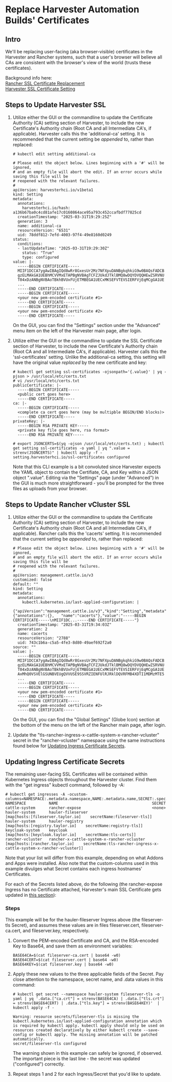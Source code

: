 # Replace Harvester Automation Builds' Certificates

## Intro

We'll be replacing user-facing (aka browser-visible) certificates in the Harvester and Rancher systems, such that a user's browser will believe all CAs are consistent with the browser's view of the world (trusts these certificates).

Background info here:<br>
[Rancher SSL Certificate Replacement](https://ranchermanager.docs.rancher.com/getting-started/installation-and-upgrade/resources/update-rancher-certificate)
<br>
[Harvester SSL Certificate Setting](https://docs.harvesterhci.io/v1.4/advanced/index#ssl-certificates)

## Steps to Update Harvester SSL

1. Utilize either the GUI or the commandline to update the Certificate Authority (CA) setting section of Harvester, to include the new Certificate's Authority chain (Root CA and all Intermediate CA's, if applicable).  Harvester calls this the 'additional-ca' setting.  It is recommended that the current setting be _appended_ to, rather than replaced:
   ```
   # kubectl edit setting additional-ca

   # Please edit the object below. Lines beginning with a '#' will be ignored,
   # and an empty file will abort the edit. If an error occurs while saving this file will be
   # reopened with the relevant failures.
   #
   apiVersion: harvesterhci.io/v1beta1
   kind: Setting
   metadata:
     annotations:
       harvesterhci.io/hash: a136b67ba0c4cd81afe17c0160864ace95a793c452ccafbdf77825cd
     creationTimestamp: "2025-03-31T19:29:25Z"
     generation: 3
     name: additional-ca
     resourceVersion: "6531"
     uid: 78ddf812-7efd-4003-97f4-49e8160d0249
   status:
     conditions:
     - lastUpdateTime: "2025-03-31T19:29:30Z"
       status: "True"
       type: configured
   value: |-
     -----BEGIN CERTIFICATE-----
     MIIF1DCCA7ygAwIBAgIQd8wRr8GxesUr2Mz7NFXpuDANBgkqhkiG9w0BAQsFADCB
     gzELMAkGA1UEBhMCVVMxETAPBgNVBAgTCFZJUkdJTklBMQ8wDQYDVQQHEwZSRVNU
     T04xDzANBgNVBAoTBkhBVUxFUjETMBEGA1UECxMKSEFVTEVSIERFVjEqMCgGA1UE
     ...
     -----END CERTIFICATE-----
     -----BEGIN CERTIFICATE-----
     <your new pem-encoded certificate #1>
     -----END CERTIFICATE-----
     -----BEGIN CERTIFICATE-----
     <your new pem-encoded certificate #2>
     -----END CERTIFICATE-----
     ```
     On the GUI, you can find the "Settings" section under the "Advanced" menu item on the left of the Harvester main page, after login.

1. Utilize either the GUI or the commandline to update the SSL Certificate section of Harvester, to include the new Certificate's Authority chain (Root CA and all Intermediate CA's, if applicable).  Harvester calls this the 'ssl-certificates' setting.  Unlike the additional-ca setting, this setting will have the original value _replaced_ by the new certificate and key:
   ```
   # kubectl get setting ssl-certificates -ojsonpath='{.value}' | yq -pjson > /usr/local/etc/certs.txt
   # vi /usr/local/etc/certs.txt
   publicCertificate: |-
     -----BEGIN CERTIFICATE-----
     <public cert goes here>
     -----END CERTIFICATE-----
   ca: |-
     -----BEGIN CERTIFICATE-----
     <complete ca cert goes here (may be multipble BEGIN/END blocks)>
     -----END CERTIFICATE-----
   privateKey: |-
     -----BEGIN RSA PRIVATE KEY-----
     <private key file goes here, rsa format>
     -----END RSA PRIVATE KEY-----

   # export JSONCERTS=$(yq -ojson /usr/local/etc/certs.txt) ; kubectl get setting ssl-certificates -o yaml | yq ".value = strenv(JSONCERTS)" | kubectl apply -f -
   setting.harvesterhci.io/ssl-certificates configured
   ```
   Note that this CLI example is a bit convoluted since Harvester expects the YAML object to contain the Certifiate, CA, and Key within a JSON object ".value".  Editing via the "Settings" page (under "Advanced") in the GUI is much more straightforward - you'll be prompted for the three files as uploads from your browser.


## Steps to Update Rancher vCluster SSL

1. Utilize either the GUI or the commandline to update the Certificate Authority (CA) setting section of Harvester, to include the new Certificate's Authority chain (Root CA and all Intermediate CA's, if applicable).  Rancher calls this the 'cacerts' setting.  It is recommended that the current setting be _appended_ to, rather than replaced:
   ```
   # Please edit the object below. Lines beginning with a '#' will be ignored,
   # and an empty file will abort the edit. If an error occurs while saving this file will be
   # reopened with the relevant failures.
   #
   apiVersion: management.cattle.io/v3
   customized: false
   default: ""
   kind: Setting
   metadata:
     annotations:
       kubectl.kubernetes.io/last-applied-configuration: |
         {"apiVersion":"management.cattle.io/v3","kind":"Setting","metadata":{"annotations":{},   "name":"cacerts"},"value":"-----BEGIN CERTIFICATE-----\nMIIF1DC...-----END CERTIFICATE-----"}
     creationTimestamp: "2025-03-31T19:34:03Z"
     generation: 2
     name: cacerts
     resourceVersion: "2788"
     uid: 743c1b6a-c5a5-4fe3-8d80-49aef692f2a0
   source: ""
   value: |-
     -----BEGIN CERTIFICATE-----
     MIIF1DCCA7ygAwIBAgIQd8wRr8GxesUr2Mz7NFXpuDANBgkqhkiG9w0BAQsFADCB
     gzELMAkGA1UEBhMCVVMxETAPBgNVBAgTCFZJUkdJTklBMQ8wDQYDVQQHEwZSRVNU
     T04xDzANBgNVBAoTBkhBVUxFUjETMBEGA1UECxMKSEFVTEVSIERFVjEqMCgGA1UE
     AxMhQ0VSVElGSUNBVEUgQVVUSE9SSVRZIENFUlRJRklDQVRFMB4XDTI1MDMzMTE5
     ...
     -----END CERTIFICATE-----
     -----BEGIN CERTIFICATE-----
     <your new pem-encoded certificate #1>
     -----END CERTIFICATE-----
     -----BEGIN CERTIFICATE-----
     <your new pem-encoded certificate #2>
     -----END CERTIFICATE-----
     ```
     On the GUI, you can find the "Global Settings" (Globe Icon) section at the bottom of the menu on the left of the Rancher main page, after login.

1.  Update the "tls-rancher-ingress-x-cattle-system-x-rancher-vcluster" secret in the "rancher-vcluster" namespace using the same instructions found below for [Updating Ingress Certificate Secrets](#updating-ingress-certificate-secrets).

## Updating Ingress Certificate Secrets

The remaining user-facing SSL Certificates will be contained within Kubernetes Ingress objects throughout the Harvester cluster.  Find them with the "get ingress" kubectl command, followed by -A:
   ```
   # kubectl get ingresses -A -ocustom-columns=NAMESPACE:.metadata.namespace,NAME:.metadata.name,SECRET:.spec.tls
   NAMESPACE          NAME                                         SECRET
   cattle-system      rancher-expose                               <none>
   hauler-system      hauler-fileserver                            [map[hosts:[fileserver.taylor.io]    secretName:fileserver-tls]]
   hauler-system      hauler-registry                              [map[hosts:[registry.taylor.io]    secretName:registry-tls]]
   keycloak-system    keycloak                                     [map[hosts:[keycloak.taylor.io]    secretName:tls-certs]]
   rancher-vcluster   rancher-x-cattle-system-x-rancher-vcluster   [map[hosts:[rancher.taylor.io]    secretName:tls-rancher-ingress-x-cattle-system-x-rancher-vcluster]]
   ```
   Note that your list will differ from this example, depending on what Addons and Apps were installed.  Also note that the custom-columns used in this example divulges what Secret contains each ingress hostnames' Certificates.

For each of the Secrets listed above, do the following (the rancher-expose Ingress has no Certificate attached, Harvester's main SSL Certificate gets updated in [this section](#steps-to-update-harvester-ssl)):

### Steps

This example will be for the hauler-fileserver Ingress above (the fileserver-tls Secret), and assumes these values are in files fileserver.cert, fileserver-ca.cert, and fileserver.key, respectively.

1. Convert the PEM-encoded Certificate and CA, and the RSA-encoded Key to Base64, and save them as environment variables:
   ```
   BASE64CA=$(cat fileserver-ca.cert | base64 -w0)
   BASE64CERT=$(cat fileserver.cert | base64 -w0)
   BASE64KEY=$(cat fileserver.key | base64 -w0)
   ```
   
1. Apply these new values to the three applicable fields of the Secret.  Pay close attention to the namespace, secret name, and .data values in this command:
   ```
   # kubectl get secret --namespace hauler-system fileserver-tls -o yaml | yq '.data.["ca.crt"] = strenv(BASE64CA) | .data.["tls.crt"] = strenv(BASE64CERT) | .data.["tls.key"] = strenv(BASE64KEY)'  | kubectl apply -f -

   Warning: resource secrets/fileserver-tls is missing the kubectl.kubernetes.io/last-applied-configuration annotation which is required by kubectl apply. kubectl apply should only be used on resources created declaratively by either kubectl create --save-config or kubectl apply. The missing annotation will be patched automatically.
   secret/fileserver-tls configured
   ```
   The warning shown in this example can safely be ignored, if observed.  The important piece is the last line - the secret was updated ("configured") correctly.

1.  Repeat steps 1 and 2 for each Ingress/Secret that you'd like to update.